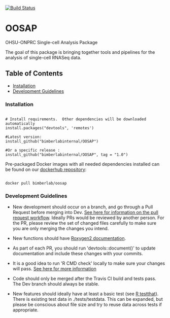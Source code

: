 [![Build Status](https://travis-ci.com/bimberlabinternal/OOSAP.svg?branch=Dev)](https://travis-ci.com/bimberlabinternal/OOSAP)

# OOSAP

OHSU-ONPRC Single-cell Analysis Package

The goal of this package is bringing together tools and pipelines for the analysis of single-cell RNASeq data.

## Table of Contents
* [Installation](#installation)
* [Development Guidelines](#developers)

### <a name="installation">Installation</a>

```{r }

# Install requirements.  Other dependencies will be downloaded automatically
install.packages("devtools", 'remotes')

#Latest version:
install_github("bimberlabinternal/OOSAP")

#Or a specific release :
install_github("bimberlabinternal/OOSAP", tag = "1.0")

```
Pre-packaged Docker images with all needed dependencies installed can be found on our [dockerhub repository](https://hub.docker.com/r/bimberlab/oosap): 

```

docker pull bimberlab/oosap

```

### <a name="developers">Development Guidelines</a>

* New development should occur on a branch, and go through a Pull Request before merging into Dev.  [See here for information on the pull request workflow](https://guides.github.com/introduction/flow/).  Ideally PRs would be reviewed by another person.  For the PR, please review the set of changed files carefully to make sure you are only merging the changes you intend.   

* New functions should have [Roxygen2 documentation](https://kbroman.org/pkg_primer/pages/docs.html).

* As part of each PR, you should run 'devtools::document()' to update documentation and include these changes with your commits.

* It is a good idea to run 'R CMD check' locally to make sure your changes will pass.  [See here for more information](http://r-pkgs.had.co.nz/check.html)

* Code should only be merged after the Travis CI build and tests pass.  The Dev branch should always be stable.

* New features should ideally have at least a basic test (see [R testthat](http://r-pkgs.had.co.nz/tests.html)).  There is existing test data in ./tests/testdata.  This can be expanded, but please be conscious about file size and try to reuse data across tests if appropriate.

  